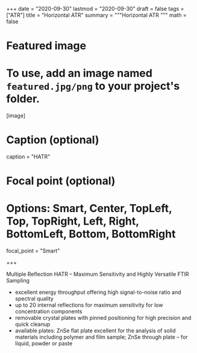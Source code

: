 +++
date = "2020-09-30"
lastmod = "2020-09-30"
draft = false
tags = ["ATR"]
title = "Horizontal ATR"
summary = """Horizontal ATR
"""
math = false

# Featured image
# To use, add an image named `featured.jpg/png` to your project's folder. 
[image]
  # Caption (optional)
  caption = "HATR"
  
  # Focal point (optional)
  # Options: Smart, Center, TopLeft, Top, TopRight, Left, Right, BottomLeft, Bottom, BottomRight
  focal_point = "Smart"

+++

Multiple Reflection HATR – Maximum Sensitivity and Highly Versatile FTIR Sampling

- excellent energy throughput offering high signal-to-noise ratio and spectral quality
- up to 20 internal reflections for maximum sensitivity for low concentration components
- removable crystal plates with pinned positioning for high precision and quick cleanup
- available plates: ZnSe flat plate excellent for the analysis of solid materials including polymer and film sample; ZnSe through plate – for liquid, powder or paste
